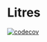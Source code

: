 # Litres
[![codecov](https://codecov.io/gh/LitresNET/Literes/graph/badge.svg?token=67UIIK38CA)](https://codecov.io/gh/LitresNET/Literes)
